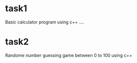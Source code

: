 # task1

Basic calculator program using c++
....

# task2

Randome number guessing game between 0 to 100 using c++
